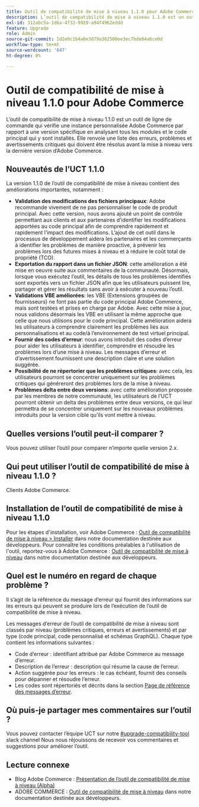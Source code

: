 ```yaml
---
title: Outil de compatibilité de mise à niveau 1.1.0 pour Adobe Commerce
description: L’outil de compatibilité de mise à niveau 1.1.0 est un outil de ligne de commande qui vérifie une instance personnalisée Adobe Commerce par rapport à une version spécifique en analysant tous les modules et le code principal qui y sont installés. Elle renvoie une liste des erreurs, problèmes et avertissements critiques qui doivent être résolus avant la mise à niveau vers la dernière version d’Adobe Commerce.
exl-id: 312abc5a-1d6a-4f32-9929-a94f4962eddd
feature: Upgrade
role: Admin
source-git-commit: 1d2e0c1b4a8e3d79a362500ee3ec7bde84a6ce0d
workflow-type: tm+mt
source-wordcount: '647'
ht-degree: 0%

---
```


# Outil de compatibilité de mise à niveau 1.1.0 pour Adobe Commerce

L’outil de compatibilité de mise à niveau 1.1.0 est un outil de ligne de commande qui vérifie une instance personnalisée Adobe Commerce par rapport à une version spécifique en analysant tous les modules et le code principal qui y sont installés. Elle renvoie une liste des erreurs, problèmes et avertissements critiques qui doivent être résolus avant la mise à niveau vers la dernière version d’Adobe Commerce.

## Nouveautés de l’UCT 1.1.0

La version 1.1.0 de l’outil de compatibilité de mise à niveau contient des améliorations importantes, notamment :

* **Validation des modifications des fichiers principaux**: Adobe recommande vivement de ne pas personnaliser le code de produit principal. Avec cette version, nous avons ajouté un point de contrôle permettant aux clients et aux partenaires d’identifier les modifications apportées au code principal afin de comprendre rapidement et rapidement l’impact des modifications. L’ajout de cet outil dans le processus de développement aidera les partenaires et les commerçants à identifier les problèmes de manière proactive, à prévenir les problèmes lors des futures mises à niveau et à réduire le coût total de propriété (TCO).
* **Exportation du rapport dans un fichier JSON**: cette amélioration a été mise en oeuvre suite aux commentaires de la communauté. Désormais, lorsque vous exécutez l’outil, les détails de tous les problèmes identifiés sont exportés vers un fichier JSON afin que les utilisateurs puissent lire, partager et gérer les résultats sans avoir à exécuter à nouveau l’outil.
* **Validations VBE améliorées**: les VBE (Extensions groupées de fournisseurs) ne font pas partie du code principal Adobe Commerce, mais sont testées et prises en charge par Adobe. Avec cette mise à jour, nous validons désormais les VBE en utilisant la même approche que celle que nous utilisons pour le code principal. Cette amélioration aidera les utilisateurs à comprendre clairement les problèmes liés aux personnalisations et au code/à l’environnement de test virtuel principal.
* **Fournir des codes d’erreur**: nous avons introduit des codes d’erreur pour aider les utilisateurs à identifier, comprendre et résoudre les problèmes lors d’une mise à niveau. Les messages d’erreur et d’avertissement fournissent une description claire et une solution suggérée.
* **Possibilité de ne répertorier que les problèmes critiques**: avec cela, les utilisateurs pourront se concentrer uniquement sur les problèmes critiques qui généreront des problèmes lors de la mise à niveau.
* **Problèmes delta entre deux versions**: avec cette amélioration proposée par les membres de notre communauté, les utilisateurs de l’UCT pourront obtenir un delta des problèmes entre deux versions, ce qui leur permettra de se concentrer uniquement sur les nouveaux problèmes introduits pour la version cible qu’ils vont mettre à niveau.

## Quelles versions l’outil peut-il comparer ?

Vous pouvez utiliser l’outil pour comparer n’importe quelle version 2.x.

## Qui peut utiliser l’outil de compatibilité de mise à niveau 1.1.0 ?

Clients Adobe Commerce.

## Installation de l’outil de compatibilité de mise à niveau 1.1.0

Pour les étapes d&#39;installation, voir Adobe Commerce : [Outil de compatibilité de mise à niveau > Installer](https://devdocs.magento.com/upgrade-compatibility-tool/install.html) dans notre documentation destinée aux développeurs. Pour connaître les conditions préalables à l&#39;utilisation de l&#39;outil, reportez-vous à Adobe Commerce : [Outil de compatibilité de mise à niveau](https://devdocs.magento.com/upgrade-compatibility-tool/prerequisites.html) dans notre documentation destinée aux développeurs.

## Quel est le numéro en regard de chaque problème ?

Il s’agit de la référence du message d’erreur qui fournit des informations sur les erreurs qui peuvent se produire lors de l’exécution de l’outil de compatibilité de mise à niveau.

Les messages d’erreur de l’outil de compatibilité de mise à niveau sont classés par niveau (problèmes critiques, erreurs et avertissements) et par type (code principal, code personnalisé et schémas GraphQL). Chaque type contient les informations suivantes :

* Code d’erreur : identifiant attribué par Adobe Commerce au message d’erreur.
* Description de l’erreur : description qui résume la cause de l’erreur.
* Action suggérée pour les erreurs : le cas échéant, fournit des conseils pour dépanner et résoudre l’erreur.
* Les codes sont répertoriés et décrits dans la section [Page de référence des messages d’erreur](https://devdocs.magento.com/upgrade-compatibility-tool/errors.html).

## Où puis-je partager mes commentaires sur l’outil ?

Vous pouvez contacter l’équipe UCT sur notre [#upgrade-compatibility-tool](https://magentocommeng.slack.com/archives/C019Y143U9F) slack channel Nous nous réjouissons de recevoir vos commentaires et suggestions pour améliorer l’outil.

## Lecture connexe

* Blog Adobe Commerce : [Présentation de l’outil de compatibilité de mise à niveau (Alpha)](https://magento.com/blog/magento-news/introducing-upgrade-compatibility-tool)
* ADOBE COMMERCE : [Outil de compatibilité de mise à niveau](https://devdocs.magento.com/upgrade-compatibility-tool/introduction.html) dans notre documentation destinée aux développeurs.
